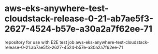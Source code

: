 # aws-eks-anywhere-test-cloudstack-release-0-21-ab7ae5f3-2627-4524-b57e-a30a2a7f62ee-71
repository for use with E2E test job aws-eks-anywhere-test-cloudstack-release-0-21:ab7ae5f3-2627-4524-b57e-a30a2a7f62ee-71
